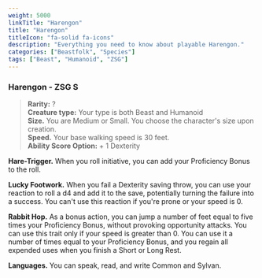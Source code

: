 ```yaml
---
weight: 5000
linkTitle: "Harengon"
title: "Harengon"
titleIcon: "fa-solid fa-icons"
description: "Everything you need to know about playable Harengon."
categories: ["Beastfolk", "Species"]
tags: ["Beast", "Humanoid", "ZSG"]
---
```


### Harengon - ZSG S

> **Rarity:** ?  
> **Creature type:** Your type is both Beast and Humanoid  
> **Size.** You are Medium or Small. You choose the character's size upon creation.  
> **Speed.** Your base walking speed is 30 feet.  
> **Ability Score Option:** \+ 1 Dexterity  

**Hare-Trigger.** When you roll initiative, you can add your Proficiency Bonus to the roll.  

**Lucky Footwork.** When you fail a Dexterity saving throw, you can use your reaction to roll a d4 and add it to the save, potentially turning the failure into a success. You can't use this reaction if you're prone or your speed is 0\.  

**Rabbit Hop.** As a bonus action, you can jump a number of feet equal to five times your Proficiency Bonus, without provoking opportunity attacks. You can use this trait only if your speed is greater than 0\. You can use it a number of times equal to your Proficiency Bonus, and you regain all expended uses when you finish a Short or Long Rest.  

**Languages.** You can speak, read, and write Common and Sylvan.
